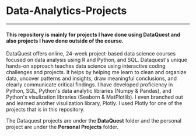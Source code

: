 # Data-Analytics-Projects
___

#### This repository is mainly for projects I have done using DataQuest and also projects I have done outside of the course.

DataQuest offers online, 24-week project-based data science courses focused on data analysis using R and Python, and SQL. Dataquest's unique hands-on approach teaches data science using interactive coding challenges and projects. It helps by helping me learn to clean and organize data, uncover patterns and insights, draw meaningful conclusions, and clearly communicate critical findings. I have developed proficiency in Python, SQL, Python's data analytic libraries (Numpy & Pandas), and Python's visulization libraries (Seaborn & MatPlotlib). I even branched out and learned another visulization library, Plotly. I used Plotly for one of the projects that is in this repository. 

The Dataquest projects are under the **DataQuest** folder and the personal project are under the **Personal Projects** folder.


